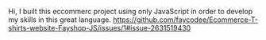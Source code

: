 Hi, I built this eccommerc project using only JavaScript in order to develop my skills in this great language.
https://github.com/faycodee/Ecommerce-T-shirts-website-Fayshop-JS/issues/1#issue-2631519430
